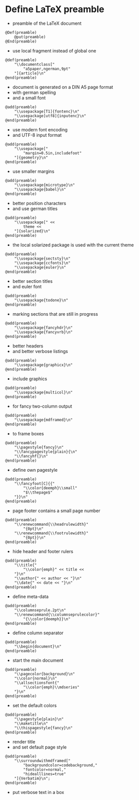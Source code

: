 # Define LaTeX preamble
* preamble of the LaTeX document

```
@Def(preamble)
	@put(preamble)
@End(preamble)
```
* use local fragment instead of global one

```
@def(preamble)
	"\\documentclass["
		"a5paper,ngerman,9pt"
	"]{article}\n"
@end(preamble)
```
* document is generated on a DIN A5 page format
* with german spelling
* and a small font

```
@add(preamble)
	"\\usepackage[T1]{fontenc}\n"
	"\\usepackage[utf8]{inputenc}\n"
@end(preamble)
```
* use modern font encoding
* and UTF-8 input format

```
@add(preamble)
	"\\usepackage["
		"margin=0.5in,includefoot"
	"]{geometry}\n"
@end(preamble)
```
* use smaller margins

```
@add(preamble)
	"\\usepackage{microtype}\n"
	"\\usepackage{babel}\n"
@end(preamble)
```
* better position characters
* and use german titles

```
@add(preamble)
	"\\usepackage[" <<
		theme <<
	"]{solarized}\n"
@end(preamble)
```
* the local solarized package is used with the current theme

```
@add(preamble)
	"\\usepackage{sectsty}\n"
	"\\usepackage{ccfonts}\n"
	"\\usepackage{euler}\n"
@end(preamble)
```
* better section titles
* and euler font

```
@add(preamble)
	"\\usepackage{todone}\n"
@end(preamble)
```
* marking sections that are still in progress

```
@add(preamble)
	"\\usepackage{fancyhdr}\n"
	"\\usepackage{fancyvrb}\n"
@end(preamble)
```
* better headers
* and better verbose listings

```
@add(preamble)
	"\\usepackage{graphicx}\n"
@end(preamble)
```
* include graphics

```
@add(preamble)
	"\\usepackage{multicol}\n"
@end(preamble)
```
* for fancy two-column output

```
@add(preamble)
	"\\usepackage{mdframed}\n"
@end(preamble)
```
* to frame boxes

```
@add(preamble)
	"\\pagestyle{fancy}\n"
	"\\fancypagestyle{plain}{\n"
	"\\fancyhf{}\n"
@end(preamble)
```
* define own pagestyle

```
@add(preamble)
	"\\fancyfoot[C]{{"
		"\\color{deemph}\\small"
		"$\\thepage$"
	"}}\n"
@end(preamble)
```
* page footer contains a small page number

```
@add(preamble)
	"\\renewcommand{\\headrulewidth}"
		"{0pt}\n"
	"\\renewcommand{\\footrulewidth}"
		"{0pt}}\n"
@end(preamble)
```
* hide header and footer rulers

```
@add(preamble)
	"\\title{"
		"\\color{emph}" << title <<
	"}\n"
	"\\author{" << author << "}\n"
	"\\date{" << date << "}\n"
@end(preamble)
```
* define meta-data

```
@add(preamble)
	"\\columnseprule.2pt\n"
	"\\renewcommand{\\columnseprulecolor}"
		"{\\color{deemph}}\n"
@end(preamble)
```
* define column separator

```
@add(preamble)
	"\\begin{document}\n"
@end(preamble)
```
* start the main document

```
@add(preamble)
	"\\pagecolor{background}\n"
	"\\color{normal}\n"
	"\\allsectionsfont{"
		"\\color{emph}\\mdseries"
	"}\n"
@end(preamble)
```
* set the default colors

```
@add(preamble)
	"\\pagestyle{plain}\n"
	"\\maketitle\n"
	"\\thispagestyle{fancy}\n"
@end(preamble)
```
* render title
* and set default page style

```
@add(preamble)
	"\\surroundwithmdframed["
		"backgroundcolor=codebackground,"
		"fontcolor=normal,"
		"hidealllines=true"
	"]{Verbatim}\n";
@end(preamble)
```
* put verbose text in a box
